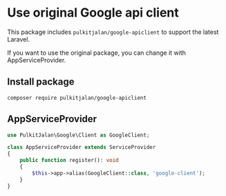 # Use original Google api client

This package includes `pulkitjalan/google-apiclient` to support the latest Laravel.

If you want to use the original package, you can change it with AppServiceProvider.

## Install package
```shell
composer require pulkitjalan/google-apiclient
```

## AppServiceProvider

```php
use PulkitJalan\Google\Client as GoogleClient;

class AppServiceProvider extends ServiceProvider
{
    public function register(): void
    {
        $this->app->alias(GoogleClient::class, 'google-client');
    }
}
```
